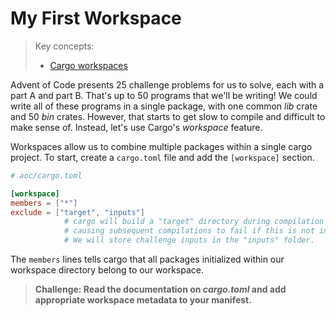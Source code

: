 # My First Workspace

> Key concepts: 
> - [Cargo workspaces](https://doc.rust-lang.org/cargo/reference/workspaces.html#virtual_worksp)

Advent of Code presents 25 challenge problems for us to solve, each with a part A and part B. That's up to 50 programs that we'll be writing! We could write all of these programs in a single package, with one common _lib_ crate and 50 _bin_ crates. However, that starts to get slow to compile and difficult to make sense of. Instead, let's use Cargo's _workspace_ feature.

Workspaces allow us to combine multiple packages within a single cargo project. To start, create a `cargo.toml` file and add the `[workspace]` section. 

```toml
# aoc/cargo.toml

[workspace]
members = ["*"]
exclude = ["target", "inputs"]  
            # cargo will build a "target" directory during compilation
            # causing subsequent compilations to fail if this is not included.
            # We will store challenge inputs in the "inputs" folder.
```

The `members` lines tells cargo that all packages initialized within our workspace directory belong to our workspace. 

> **Challenge: Read the documentation on _cargo.toml_ and add appropriate workspace metadata to your manifest.**